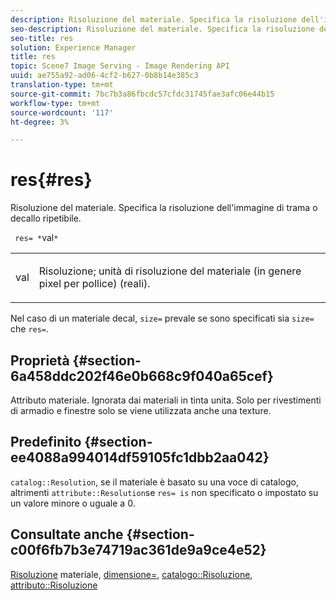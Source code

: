 ```yaml
---
description: Risoluzione del materiale. Specifica la risoluzione dell'immagine di trama o decallo ripetibile.
seo-description: Risoluzione del materiale. Specifica la risoluzione dell'immagine di trama o decallo ripetibile.
seo-title: res
solution: Experience Manager
title: res
topic: Scene7 Image Serving - Image Rendering API
uuid: ae755a92-ad06-4cf2-b627-0b8b14e385c3
translation-type: tm+mt
source-git-commit: 7bc7b3a86fbcdc57cfdc31745fae3afc06e44b15
workflow-type: tm+mt
source-wordcount: '117'
ht-degree: 3%

---
```



# res{#res}

Risoluzione del materiale. Specifica la risoluzione dell&#39;immagine di trama o decallo ripetibile.

` res= *`val`*`

<table id="simpletable_2004B804D46E43C090E59BBFF8144598"> 
 <tr class="strow"> 
  <td class="stentry"> <p> <span class="varname"> val  </span> </p> </td> 
  <td class="stentry"> <p>Risoluzione; unità di risoluzione del materiale (in genere pixel per pollice) (reali). </p> </td> 
 </tr> 
</table>

Nel caso di un materiale decal, `size=` prevale se sono specificati sia `size=` che `res=`.

## Proprietà {#section-6a458ddc202f46e0b668c9f040a65cef}

Attributo materiale. Ignorata dai materiali in tinta unita. Solo per rivestimenti di armadio e finestre solo se viene utilizzata anche una texture.

## Predefinito {#section-ee4088a994014df59105fc1dbb2aa042}

`catalog::Resolution`, se il materiale è basato su una voce di catalogo, altrimenti  `attribute::Resolution`se  `res= is` non specificato o impostato su un valore minore o uguale a 0.

## Consultate anche {#section-c00f6fb7b3e74719ac361de9a9ce4e52}

[Risoluzione](../../../../../ir-api/http-protocol/image-rendering-api-ref/c-ir-http-protocol-ref/c-ir-http-protocol-syntax-and-features/c-ir-vignettes/c-ir-material-resolution.md#concept-f60103c64e324e2cae78bd76dfb4de8b) materiale,  [dimensione=](../../../../../ir-api/http-protocol/image-rendering-api-ref/c-ir-http-protocol-ref/c-ir-http-protocol-command-reference/r-ir-http-size.md#reference-1220d6fbcde4479aba91de7adacdc988),  [catalogo::Risoluzione](../../../../../ir-api/material-cat/image-rendering-api-ref/c-ir-material-catalog/c-ir-material-data-reference/r-ir-resolution-dataref.md#reference-6a2d64c2d72b438fade58a3391569da7),  [attributo::Risoluzione](../../../../../ir-api/material-cat/image-rendering-api-ref/c-ir-material-catalog/c-ir-attributes-reference/r-ir-resolution.md#reference-09fe14e6bfbf4db6b7f4369fffecc806)
